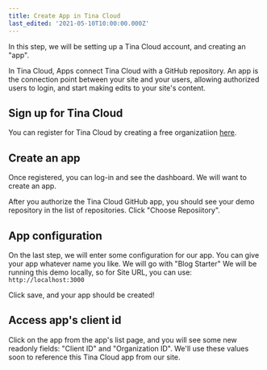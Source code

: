 ```yaml
---
title: Create App in Tina Cloud
last_edited: '2021-05-10T10:00:00.000Z'
---
```


In this step, we will be setting up a Tina Cloud account, and creating an "app".

In Tina Cloud, Apps connect Tina Cloud with a GitHub repository.
An app is the connection point between your site and your users, allowing authorized users to login, and start making edits to your site's content.

## Sign up for Tina Cloud

You can register for Tina Cloud by creating a free organizatiion [here](https://auth.tina.io/register).

## Create an app

Once registered, you can log-in and see the dashboard. We will want to create an app.

After you authorize the Tina Cloud GitHub app, you should see your demo repository in the list of repositories. Click "Choose Reposiitory".

## App configuration

On the last step, we will enter some configuration for our app.
You can give your app whatever name you like. We will go with "Blog Starter"
We will be running this demo locally, so for Site URL, you can use:
`http://localhost:3000`

Click save, and your app should be created!

## Access app's client id

Click on the app from the app's list page, and you will see some new readonly fields: "Client ID" and "Organization ID". We'll use these values soon to reference this Tina Cloud app from our site.
